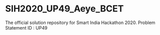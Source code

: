 # SIH2020_UP49_Aeye_BCET
The official solution repository for Smart India Hackathon 2020. Problem Statement ID : UP49
